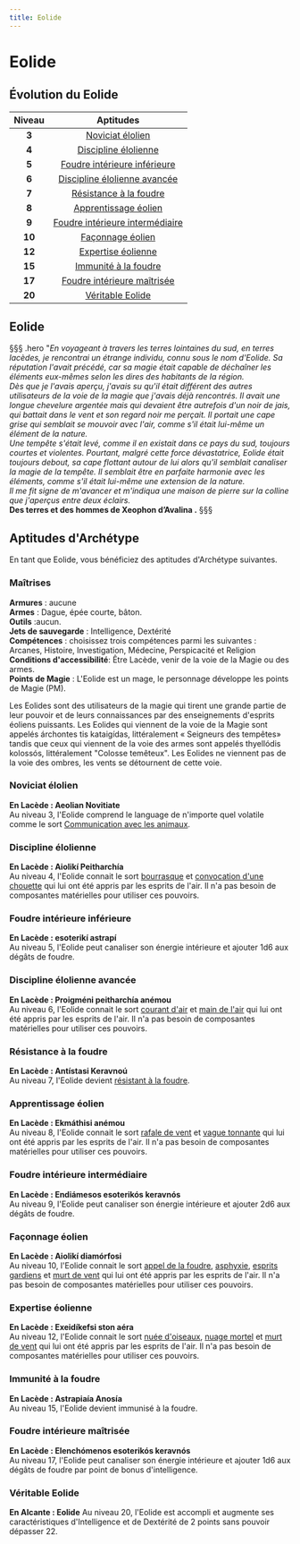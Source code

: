 ```yaml
---
title: Eolide
---
```

# Eolide

## Évolution du Eolide

|Niveau|Aptitudes|
|:-:|:-:|
|**3**|[Noviciat élolien](#noviciat-elolien)|
|**4**|[Discipline élolienne](#discipline-elolienne)||
|**5**|[Foudre intérieure inférieure](#foudre-interieure-inferieure)|
|**6**|[Discipline élolienne avancée](#discipline-elolienne-avancee)|
|**7**|[Résistance à la foudre ](#resistance-a-la-foudre )|
|**8**|[Apprentissage éolien](#apprentissage-eolien)|
|**9**|[Foudre intérieure intermédiaire](#foudre-interieure-intermediaire)|
|**10**|[Façonnage éolien](#faconnage-eolien)|
|**12**|[Expertise éolienne](#expertise-eolienne)|
|**15**|[Immunité à la foudre](#immunite-a-la-foudre)|
|**17**|[Foudre intérieure maîtrisée](#foudre-interieure-maitrisee)|
|**20**|[Véritable Eolide](#veritable-eolide)|

## Eolide
§§§ .hero
"*En voyageant à travers les terres lointaines du sud, en terres lacèdes, je rencontrai un étrange individu, connu sous le nom d'Eolide. Sa réputation l'avait précédé, car sa magie était capable de déchaîner les éléments eux-mêmes selon les dires des habitants de la région.*   
*Dès que je l'avais aperçu, j'avais su qu'il était différent des autres utilisateurs de la voie de la magie que j'avais déjà rencontrés. Il avait une longue chevelure argentée mais qui devaient être autrefois d'un noir de jais, qui battait dans le vent et son regard noir me perçait. Il portait une cape grise qui semblait se mouvoir avec l'air, comme s'il était lui-même un élément de la nature.*    
*Une tempête s'était levé, comme il en existait dans ce pays du sud, toujours courtes et violentes. Pourtant, malgré cette force dévastatrice, Eolide était toujours debout, sa cape flottant autour de lui alors qu'il semblait canaliser la magie de la tempête. Il semblait être en parfaite harmonie avec les éléments, comme s'il était lui-même une extension de la nature.*   
*Il me fit signe de m'avancer et m'indiqua une maison de pierre sur la colline que j'aperçus entre deux éclairs.*  
**Des terres et des hommes de Xeophon d’Avalina .**
§§§

## Aptitudes d'Archétype
En tant que Eolide, vous bénéficiez des aptitudes d'Archétype suivantes.

### Maîtrises
**Armures** :  aucune  
**Armes** : Dague, épée courte, bâton.     
**Outils** :aucun.     
**Jets de sauvegarde** : Intelligence, Dextérité  
**Compétences** : choisissez trois compétences parmi les suivantes : Arcanes, Histoire, Investigation, Médecine, Perspicacité et Religion  
**Conditions d'accessibilité**: Être Lacède, venir de la voie de la Magie ou des armes.     
**Points de Magie** : L'Eolide est un mage, le personnage développe les points de Magie (PM).  

Les Eolides sont des utilisateurs de la magie qui tirent une grande partie de leur pouvoir et de leurs connaissances par des enseignements d'esprits éoliens puissants. Les Eolides qui viennent de la voie de la Magie sont appelés árchontes tis kataigídas, littéralement « Seigneurs des tempêtes» tandis que ceux qui viennent de la voie des armes sont appelés thyellódis kolossós, littéralement "Colosse temêteux". Les Eolides ne viennent pas de la voie des ombres, les vents se détournent de cette voie.     

### Noviciat élolien     
**En Lacède : Aeolian Novitiate**  
Au niveau 3, l'Eolide comprend le language de n'importe quel volatile comme le sort [Communication avec les animaux](/grimoire/communication-avec-les-animaux).   

### Discipline élolienne      
**En Lacède : Aiolikí Peitharchía**  
Au niveau 4, l'Eolide connait le sort [bourrasque](/grimoire/bourrasque) et [convocation d'une chouette](/grimoire/convocation-d-une-chouette) qui lui ont été appris par les esprits de l'air. Il n'a pas besoin de composantes matérielles pour utiliser ces pouvoirs.  

### Foudre intérieure inférieure      
**En Lacède : esoterikí astrapí**  
Au niveau 5, l'Eolide peut canaliser son énergie intérieure et ajouter 1d6 aux dégâts de foudre.    


### Discipline élolienne avancée    
**En Lacède : Proigméni peitharchía anémou**  
Au niveau 6, l'Eolide connait le sort [courant d'air](/grimoire/courant-d-air) et [main de l'air](/grimoire/main-de-l-air) qui lui ont été appris par les esprits de l'air. Il n'a pas besoin de composantes matérielles pour utiliser ces pouvoirs.       

### Résistance à la foudre     
**En Lacède : Antístasi Keravnoú**  
Au niveau 7, l'Eolide devient [résistant à la foudre](/combattre/#resistance-et-vulnerabilite-aux-degats).    

### Apprentissage éolien      
**En Lacède : Ekmáthisi anémou**  
Au niveau 8, l'Eolide connait le sort [rafale de vent](/grimoire/rafale-de-vent) et [vague tonnante](/grimoire/vague-tonnante) qui lui ont été appris par les esprits de l'air. Il n'a pas besoin de composantes matérielles pour utiliser ces pouvoirs.      

### Foudre intérieure intermédiaire      
**En Lacède : Endiámesos esoterikós keravnós**  
Au niveau 9, l'Eolide peut canaliser son énergie intérieure et ajouter 2d6 aux dégâts de foudre.    

### Façonnage éolien      
**En Lacède : Aiolikí diamórfosi**  
Au niveau 10, l'Eolide connait le sort [appel de la foudre](/grimoire/appel-de-la-foudre), [asphyxie](/grimoire/rafale-de-vent), [esprits gardiens](/grimoire/esprits-gardiens) et [murt de vent](/grimoire/mur-de-vent)  qui lui ont été appris par les esprits de l'air. Il n'a pas besoin de composantes matérielles pour utiliser ces pouvoirs.      

### Expertise éolienne      
**En Lacède : Exeidíkefsi ston aéra**  
Au niveau 12, l'Eolide connait le sort [nuée d'oiseaux](/grimoire/nué-d-oiseaux), [nuage mortel](/grimoire/nuage-mortel) et [murt de vent](/grimoire/mur-de-vent)  qui lui ont été appris par les esprits de l'air. Il n'a pas besoin de composantes matérielles pour utiliser ces pouvoirs.      

### Immunité à la foudre     
**En Lacède : Astrapiaía Anosía**  
Au niveau 15, l'Eolide devient immunisé à la foudre.   

### Foudre intérieure maîtrisée      
**En Lacède : Elenchómenos esoterikós keravnós**  
Au niveau 17, l'Eolide peut canaliser son énergie intérieure et ajouter 1d6 aux dégâts de foudre par point de bonus d'intelligence. 

### Véritable Eolide  
**En Alcante : Eolide**
Au niveau 20, l'Eolide est accompli et augmente ses caractéristiques d'Intelligence et de Dextérité de 2 points sans pouvoir dépasser 22.   
